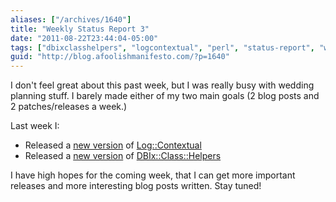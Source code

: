 ```yaml
---
aliases: ["/archives/1640"]
title: "Weekly Status Report 3"
date: "2011-08-22T23:44:04-05:00"
tags: ["dbixclasshelpers", "logcontextual", "perl", "status-report", "weekly"]
guid: "http://blog.afoolishmanifesto.com/?p=1640"
---
```

I don't feel great about this past week, but I was really busy with wedding planning stuff. I barely made either of my two main goals (2 blog posts and 2 patches/releases a week.)

Last week I:

- Released a [new version](https://metacpan.org/module/FREW/Log-Contextual-0.004001/lib/Log/Contextual.pm) of [Log::Contextual](https://metacpan.org/module/Log::Contextual)
- Released a [new version](https://metacpan.org/release/FREW/DBIx-Class-Helpers-2.007001) of [DBIx::Class::Helpers](https://metacpan.org/module/DBIx::Class::Helpers)

I have high hopes for the coming week, that I can get more important releases and more interesting blog posts written. Stay tuned!
